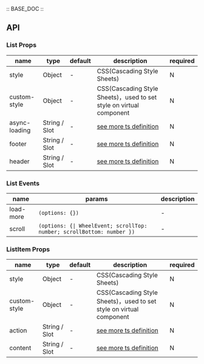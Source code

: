 :: BASE_DOC ::

## API

### List Props

name | type | default | description | required
-- | -- | -- | -- | --
style | Object | - | CSS(Cascading Style Sheets) | N
custom-style | Object | - | CSS(Cascading Style Sheets)，used to set style on virtual component | N
async-loading | String / Slot | - | [see more ts definition](https://github.com/Tencent/tdesign-miniprogram/blob/develop/src/common/common.ts) | N
footer | String / Slot | - | [see more ts definition](https://github.com/Tencent/tdesign-miniprogram/blob/develop/src/common/common.ts) | N
header | String / Slot | - | [see more ts definition](https://github.com/Tencent/tdesign-miniprogram/blob/develop/src/common/common.ts) | N

### List Events

name | params | description
-- | -- | --
load-more | `(options: {})` | \-
scroll | `(options: {\| WheelEvent; scrollTop: number; scrollBottom: number })` | \-


### ListItem Props

name | type | default | description | required
-- | -- | -- | -- | --
style | Object | - | CSS(Cascading Style Sheets) | N
custom-style | Object | - | CSS(Cascading Style Sheets)，used to set style on virtual component | N
action | String / Slot | - | [see more ts definition](https://github.com/Tencent/tdesign-miniprogram/blob/develop/src/common/common.ts) | N
content | String / Slot | - | [see more ts definition](https://github.com/Tencent/tdesign-miniprogram/blob/develop/src/common/common.ts) | N
